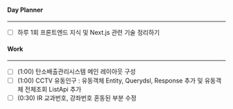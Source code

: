 
#### Day Planner
---
- [ ] 하루 1회 프론트엔드 지식 및 Next.js 관련 기술 정리하기


#### Work
---
- [ ] (1:00) 탄소배출관리시스템 메인 레이아웃 구성
- [ ] (1:00) CCTV 유동인구 : 유동객체 Entity, Querydsl, Response 추가 및 유동객체 전체조회 ListApi 추가
- [ ] (0:30) IR 교과번호, 강좌번호 혼동된 부분 수정